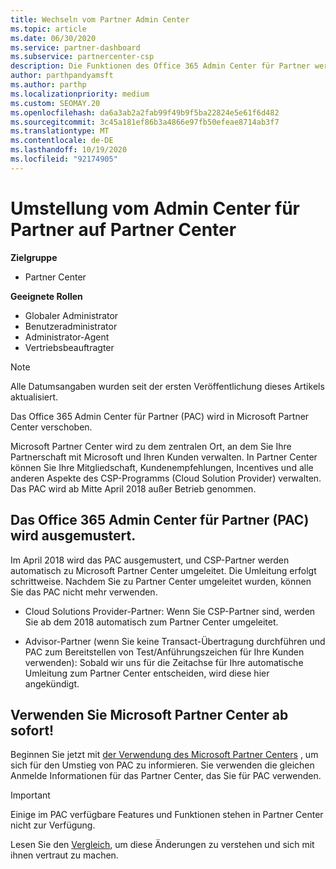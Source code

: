 ```yaml
---
title: Wechseln vom Partner Admin Center
ms.topic: article
ms.date: 06/30/2020
ms.service: partner-dashboard
ms.subservice: partnercenter-csp
description: Die Funktionen des Office 365 Admin Center für Partner werden in Partner Center verschoben. Erfahren Sie, was dies bedeutet und wie Sie Dinge in Partner Center ausführen können.
author: parthpandyamsft
ms.author: parthp
ms.localizationpriority: medium
ms.custom: SEOMAY.20
ms.openlocfilehash: da6a3ab2a2fab99f49b9f5ba22824e5e61f6d482
ms.sourcegitcommit: 3c45a181ef86b3a4866e97fb50efeae8714ab3f7
ms.translationtype: MT
ms.contentlocale: de-DE
ms.lasthandoff: 10/19/2020
ms.locfileid: "92174905"
---
```

# <a name="partner-admin-center-is-moving-to-the-partner-center"></a>Umstellung vom Admin Center für Partner auf Partner Center

**Zielgruppe**

- Partner Center

**Geeignete Rollen**
- Globaler Administrator
- Benutzeradministrator
- Administrator-Agent
- Vertriebsbeauftragter

> [!NOTE]  
> Alle Datumsangaben wurden seit der ersten Veröffentlichung dieses Artikels aktualisiert.

Das Office 365 Admin Center für Partner (PAC) wird in Microsoft Partner Center verschoben.

Microsoft Partner Center wird zu dem zentralen Ort, an dem Sie Ihre Partnerschaft mit Microsoft und Ihren Kunden verwalten. In Partner Center können Sie Ihre Mitgliedschaft, Kundenempfehlungen, Incentives und alle anderen Aspekte des CSP-Programms (Cloud Solution Provider) verwalten. Das PAC wird ab Mitte April 2018 außer Betrieb genommen.

## <a name="the-office-365-partner-admin-center-pac-will-be-retired"></a>Das Office 365 Admin Center für Partner (PAC) wird ausgemustert.

Im April 2018 wird das PAC ausgemustert, und CSP-Partner werden automatisch zu Microsoft Partner Center umgeleitet. Die Umleitung erfolgt schrittweise. Nachdem Sie zu Partner Center umgeleitet wurden, können Sie das PAC nicht mehr verwenden. 

- Cloud Solutions Provider-Partner: Wenn Sie CSP-Partner sind, werden Sie ab dem 2018 automatisch zum Partner Center umgeleitet.

- Advisor-Partner (wenn Sie keine Transact-Übertragung durchführen und PAC zum Bereitstellen von Test/Anführungszeichen für Ihre Kunden verwenden): Sobald wir uns für die Zeitachse für Ihre automatische Umleitung zum Partner Center entscheiden, wird diese hier angekündigt.

## <a name="start-using-the-microsoft-partner-center-now"></a>Verwenden Sie Microsoft Partner Center ab sofort!

Beginnen Sie jetzt mit [der Verwendung des Microsoft Partner Centers](https://partnercenter.microsoft.com/) , um sich für den Umstieg von PAC zu informieren.  Sie verwenden die gleichen Anmelde Informationen für das Partner Center, das Sie für PAC verwenden.

> [!IMPORTANT]  
> Einige im PAC verfügbare Features und Funktionen stehen in Partner Center nicht zur Verfügung.

 Lesen Sie den [Vergleich](moving-from-pac-to-pc.md), um diese Änderungen zu verstehen und sich mit ihnen vertraut zu machen. 